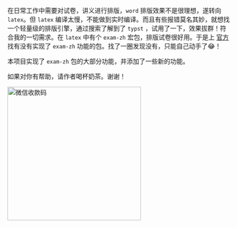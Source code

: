 在日常工作中需要对试卷，讲义进行排版，`word` 排版效果不是很理想，遂转向 `latex`。但 `latex` 编译太慢，不能做到实时编译。而且有些报错莫名其妙，就想找一个轻量级的排版引擎，通过搜索了解到了 `typst` ，试用了一下，效果拔群！符合我的一切需求。在 `latex` 中有个 `exam-zh` 宏包，排版试卷很好用。于是上 [官方](https://typst.app/universe/) 找有没有实现了 `exam-zh` 功能的包。找了一圈发现没有，只能自己动手了😂！

本项目实现了 `exam-zh` 包的大部分功能，并添加了一些新的功能。

如果对你有帮助，请作者喝杯奶茶。谢谢！

<img src="/wechatpay.png" width = "300" alt = "微信收款码"/>